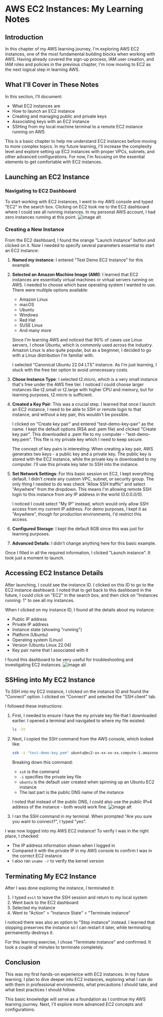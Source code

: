 # AWS EC2 Instances: My Learning Notes

## Introduction
In this chapter of my AWS learning journey, I'm exploring AWS EC2 instances, one of the most fundamental building blocks when working with AWS. Having already covered the sign-up process, IAM user creation, and IAM roles and policies in the previous chapter, I'm now moving to EC2 as the next logical step in learning AWS.

## What I'll Cover in These Notes
In this section, I'll document:
- What EC2 instances are
- How to launch an EC2 instance
- Creating and managing public and private keys
- Associating keys with an EC2 instance
- SSHing from my local machine terminal to a remote EC2 instance running on AWS

This is a basic chapter to help me understand EC2 instances before moving to more complex topics. In my future learning, I'll increase the complexity level and explore setting up EC2 instances with proper VPCs, subnets, and other advanced configurations. For now, I'm focusing on the essential elements to get comfortable with EC2 instances.

## Launching an EC2 Instance

### Navigating to EC2 Dashboard
To start working with EC2 instances, I went to my AWS console and typed "EC2" in the search box. Clicking on EC2 took me to the EC2 dashboard where I could see all running instances. In my personal AWS account, I had zero instances running at this point.
![image alt](https://github.com/FeEgyir/Understanding-AWS-Services/blob/9c4efd25ecfb095f9c29cd07242587a1dfaf9d16/Amazon%20EC2/Launch%20and%20SSH%20into%20an%20EC2%20Instance/images/Instance.png)

### Creating a New Instance
From the EC2 dashboard, I found the orange "Launch instance" button and clicked on it. Now I needed to specify several parameters essential to start an EC2 instance:

1. **Named my instance**: I entered "Test Demo EC2 Instance" for this example.

2. **Selected an Amazon Machine Image (AMI)**:
   I learned that EC2 instances are essentially virtual machines or virtual servers running on AWS. I needed to choose which base operating system I wanted to use. There were multiple options available:
   - Amazon Linux
   - macOS
   - Ubuntu
   - Windows
   - Red Hat
   - SUSE Linux
   - And many more

   Since I'm learning AWS and noticed that 90% of cases use Linux servers, I chose Ubuntu, which is commonly used across the industry. Amazon Linux is also quite popular, but as a beginner, I decided to go with a Linux distribution I'm familiar with.

   I selected "Canonical Ubuntu 22.04 LTS" instance. As I'm just learning, I stuck with the free tier option to avoid unnecessary costs.

3. **Chose Instance Type**:
   I selected t2.micro, which is a very small instance that's free under the AWS free tier. I noticed I could choose larger instances like t2.small or t2.large with higher CPU and memory, but for learning purposes, t2.micro is sufficient.

4. **Created a Key Pair**:
   This was a crucial step. I learned that once I launch an EC2 instance, I need to be able to SSH or remote login to that instance, and without a key pair, this wouldn't be possible.

   I clicked on "Create key pair" and entered "test-demo-key-pair" as the name. I kept the default options (RSA and .pem file) and clicked "Create key pair". This downloaded a .pem file to my computer - "test-demo-key.pem". This file is my private key which I need to keep secure.

   The concept of key pairs is interesting: When creating a key pair, AWS generates two keys - a public key and a private key. The public key is stored with the EC2 instance, while the private key is downloaded to my computer. I'll use this private key later to SSH into the instance.

5. **Set Network Settings**:
   For this basic session on EC2, I kept everything default. I didn't create any custom VPC, subnet, or security group. 
   The only thing I needed to do was check "Allow SSH traffic" and select "Anywhere" from the dropdown. This means I'm allowing remote SSH login to this instance from any IP address in the world (0.0.0.0/0).

   I noticed I could select "My IP" instead, which would only allow SSH access from my current IP address. For demo purposes, I kept it as "Anywhere", though for production environments, I'd restrict this access.

7. **Configured Storage**:
   I kept the default 8GB since this was just for learning purposes.

8. **Advanced Details**:
   I didn't change anything here for this basic example.

Once I filled in all the required information, I clicked "Launch instance". It took just a moment to launch.

## Accessing EC2 Instance Details

After launching, I could see the instance ID. I clicked on this ID to go to the EC2 instance dashboard. I noted that to get back to this dashboard in the future, I could click on "EC2" in the search box, and then click on "Instances running: 1" to see all my instances.

When I clicked on my instance ID, I found all the details about my instance:
- Public IP address
- Private IP address
- Instance state (showing "running")
- Platform (Ubuntu)
- Operating system (Linux)
- Version (Ubuntu Linux 22.04)
- Key pair name that I associated with it

I found this dashboard to be very useful for troubleshooting and investigating EC2 instances.
![image alt](https://github.com/FeEgyir/Understanding-AWS-Services/blob/85d59cc1886aa22f079f4f3d0529fc40977e7a59/Amazon%20EC2/Launch%20and%20SSH%20into%20an%20EC2%20Instance/images/lanuched.png)

## SSHing into My EC2 Instance

To SSH into my EC2 instance, I clicked on the instance ID and found the "Connect" option. I clicked on "Connect" and selected the "SSH client" tab.

I followed these instructions:

1. First, I needed to ensure I have the my private key file that I downloaded earlier. I opened a terminal and navigated to where my file existed:

   ```bash
   ls -lt
   ```

2. Next, I copied the SSH command from the AWS console, which looked like:

   ```bash
   ssh -i "test-demo-key.pem" ubuntu@ec2-xx-xx-xx-xx.compute-1.amazonaws.com
   ```

   Breaking down this command:
   - `ssh` is the command
   - `-i` specifies the private key file
   - `ubuntu` is the default user created when spinning up an Ubuntu EC2 instance
   - The last part is the public DNS name of the instance

   I noted that instead of the public DNS, I could also use the public IPv4 address of the instance - both would work fine.
![image alt](https://github.com/FeEgyir/Understanding-AWS-Services/blob/afcf7657cede8aac2ced19bfa8137090d2a1211f/Amazon%20EC2/Launch%20and%20SSH%20into%20an%20EC2%20Instance/images/ssh.png)

4. I ran the SSH command in my terminal. When prompted "Are you sure you want to connect?", I typed "yes".

I was now logged into my AWS EC2 instance! To verify I was in the right place, I checked:

- The IP address information shown when I logged in
- Compared it with the private IP in my AWS console to confirm I was in the correct EC2 instance
- I also ran `uname -r` to verify the kernel version

## Terminating My EC2 Instance

After I was done exploring the instance, I terminated it:

1. I typed `exit` to leave the SSH session and return to my local system
2. Went back to the EC2 dashboard
3. Selected my instance
4. Went to "Action" > "Instance State" > "Terminate instance"

I noticed there was also an option to "Stop instance" instead. I learned that stopping preserves the instance so I can restart it later, while terminating permanently destroys it.

For this learning exercise, I chose "Terminate instance" and confirmed. It took a couple of minutes to terminate completely.

## Conclusion

This was my first hands-on experience with EC2 instances. In my future learning, I plan to dive deeper into EC2 instances, exploring what I can do with them in professional environments, what precautions I should take, and what best practices I should follow.

This basic knowledge will serve as a foundation as I continue my AWS learning journey. Next, I'll explore more advanced EC2 concepts and configurations.
